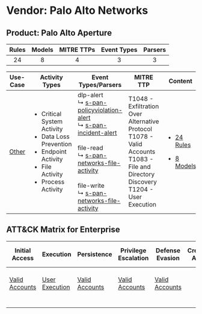 Vendor: Palo Alto Networks
==========================
Product: Palo Alto Aperture
---------------------------
| Rules | Models | MITRE TTPs | Event Types | Parsers |
|:-----:|:------:|:----------:|:-----------:|:-------:|
|  24   |   8    |     4      |      3      |    3    |

|                Use-Case                | Activity Types                                                                                                                                   | Event Types/Parsers                                                                                                                                                                                                                                                                                                                                                                                               | MITRE TTP                                                                                                                                      | Content                                                                                                                 |
|:--------------------------------------:| ------------------------------------------------------------------------------------------------------------------------------------------------ | ----------------------------------------------------------------------------------------------------------------------------------------------------------------------------------------------------------------------------------------------------------------------------------------------------------------------------------------------------------------------------------------------------------------- | ---------------------------------------------------------------------------------------------------------------------------------------------- | ----------------------------------------------------------------------------------------------------------------------- |
| [Other](../../../UseCases/uc_other.md) | <ul><li>Critical System Activity</li><li>Data Loss Prevention</li><li>Endpoint Activity</li><li>File Activity</li><li>Process Activity</li></ul> |  dlp-alert<br> ↳ [s-pan-policyviolation-alert](Parsers/parserContent_s-pan-policyviolation-alert.md)<br> ↳ [s-pan-incident-alert](Parsers/parserContent_s-pan-incident-alert.md)<br><br> file-read<br> ↳ [s-pan-networks-file-activity](Parsers/parserContent_s-pan-networks-file-activity.md)<br><br> file-write<br> ↳ [s-pan-networks-file-activity](Parsers/parserContent_s-pan-networks-file-activity.md)<br> | T1048 - Exfiltration Over Alternative Protocol<br>T1078 - Valid Accounts<br>T1083 - File and Directory Discovery<br>T1204 - User Execution<br> | [<ul><li>24 Rules</li></ul><ul><li>8 Models</li></ul>](Rules_Models/r_m_palo_alto_networks_palo_alto_aperture_Other.md) |

ATT&CK Matrix for Enterprise
----------------------------
| Initial Access                                                      | Execution                                                           | Persistence                                                         | Privilege Escalation                                                | Defense Evasion                                                     | Credential Access | Discovery                                                                         | Lateral Movement | Collection | Command and Control | Exfiltration                                                                                | Impact |
| ------------------------------------------------------------------- | ------------------------------------------------------------------- | ------------------------------------------------------------------- | ------------------------------------------------------------------- | ------------------------------------------------------------------- | ----------------- | --------------------------------------------------------------------------------- | ---------------- | ---------- | ------------------- | ------------------------------------------------------------------------------------------- | ------ |
| [Valid Accounts](https://attack.mitre.org/techniques/T1078)<br><br> | [User Execution](https://attack.mitre.org/techniques/T1204)<br><br> | [Valid Accounts](https://attack.mitre.org/techniques/T1078)<br><br> | [Valid Accounts](https://attack.mitre.org/techniques/T1078)<br><br> | [Valid Accounts](https://attack.mitre.org/techniques/T1078)<br><br> |                   | [File and Directory Discovery](https://attack.mitre.org/techniques/T1083)<br><br> |                  |            |                     | [Exfiltration Over Alternative Protocol](https://attack.mitre.org/techniques/T1048)<br><br> |        |
